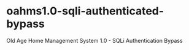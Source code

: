 # oahms1.0-sqli-authenticated-bypass
Old Age Home Management System 1.0 - SQLi Authentication Bypass
